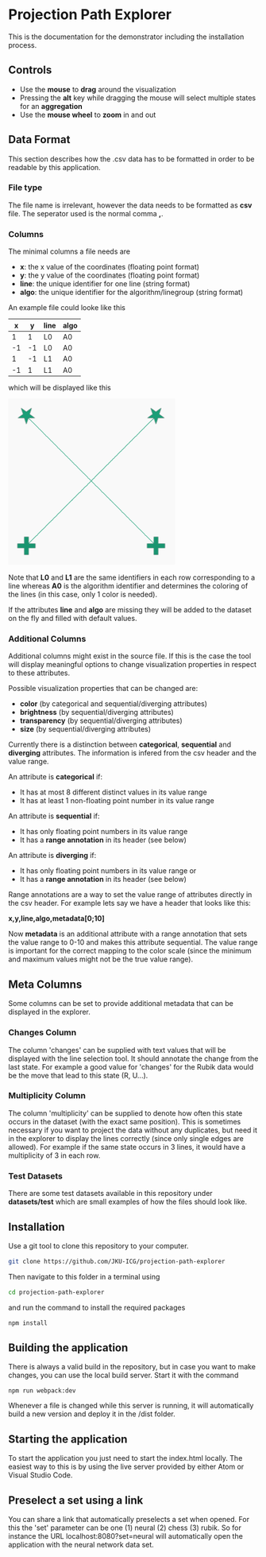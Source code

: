 # Projection Path Explorer

This is the documentation for the demonstrator including the installation process.

## Controls

- Use the **mouse** to **drag** around the visualization
- Pressing the **alt** key while dragging the mouse will select multiple states for an **aggregation**
- Use the **mouse wheel** to **zoom** in and out

## Data Format

This section describes how the .csv data has to be formatted in order to be readable by this application.

### File type

The file name is irrelevant, however the data needs to be formatted as **csv** file. The seperator used is the normal comma **,**.

### Columns

The minimal columns a file needs are

 - **x**: the x value of the coordinates (floating point format)
 - **y**: the y value of the coordinates (floating point format)
 - **line**: the unique identifier for one line (string format)
 - **algo**: the unique identifier for the algorithm/linegroup (string format)

An example file could looke like this

|x|y|line|algo|
|--|--|--|--|
|1|1|L0|A0
|-1|-1|L0|A0
|1|-1|L1|A0
|-1|1|L1|A0

which will be displayed like this

![Sample](https://github.com/JKU-ICG/projection-path-explorer/blob/develop/readme/minimalcsv.PNG)

Note that **L0** and **L1** are the same identifiers in each row corresponding to a line whereas **A0** is the algorithm identifier and determines the coloring of the lines (in this case, only 1 color is needed).

If the attributes **line** and **algo** are missing they will be added to the dataset on the fly and filled with default values.


### Additional Columns
Additional columns might exist in the source file. If this is the case the tool will display meaningful options to change visualization properties in respect to these attributes.

Possible visualization properties that can be changed are:

 - **color** (by categorical and sequential/diverging attributes)
 - **brightness** (by sequential/diverging attributes)
 - **transparency** (by sequential/diverging attributes)
 - **size** (by sequential/diverging attributes)

Currently there is a distinction between **categorical**, **sequential** and **diverging** attributes. The information is infered from the csv header and the value range.

An attribute is **categorical** if:
 - It has at most 8 different distinct values in its value range
 - It has at least 1 non-floating point number in its value range

An attribute is **sequential** if:
 - It has only floating point numbers in its value range
 - It has a **range annotation** in its header (see below)

An attribute is **diverging** if:
 - It has only floating point numbers in its value range or
 - It has a **range annotation** in its header (see below)

Range annotations are a way to set the value range of attributes directly in the csv header. For example lets say we have a header that looks like this:

**x,y,line,algo,metadata[0;10]**

Now **metadata** is an additional attribute with a range annotation that sets the value range to 0-10 and makes this attribute sequential. The value range is important for the correct mapping to the color scale (since the minimum and maximum values might not be the true value range).


## Meta Columns
Some columns can be set to provide additional metadata that can be displayed in the explorer.

### Changes Column

The column 'changes' can be supplied with text values that will be displayed with the line selection tool. It should annotate the change from the last state. For example a good value for 'changes' for the Rubik data would be the move that lead to this state (R, U...).

### Multiplicity Column

The column 'multiplicity' can be supplied to denote how often this state occurs in the dataset (with the exact same position). This is sometimes necessary if you want to project the data without any duplicates, but need it in the explorer to display the lines correctly (since only single edges are allowed). For example if the same state occurs in 3 lines, it would have a multiplicity of 3 in each row.

### Test Datasets

There are some test datasets available in this repository under **datasets/test** which are small examples of how the files should look like.



## Installation

Use a git tool to clone this repository to your computer.

```bash
git clone https://github.com/JKU-ICG/projection-path-explorer
```

Then navigate to this folder in a terminal using

```bash
cd projection-path-explorer
```

and run the command to install the required packages

```bash
npm install
```

## Building the application

There is always a valid build in the repository, but in case you want to make changes, you can use the local build server. Start it with the command

```
npm run webpack:dev
```

Whenever a file is changed while this server is running, it will automatically build a new version and deploy it in the /dist folder.

## Starting the application

To start the application you just need to start the index.html locally. The easiest way to this is by using the live server provided by either Atom or Visual Studio Code.

## Preselect a set using a link

You can share a link that automatically preselects a set when opened. For this the 'set' parameter can be one (1) neural (2) chess (3) rubik. So for instance the URL localhost:8080?set=neural will automatically open the application with the neural network data set.
